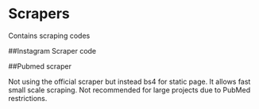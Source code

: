 # Scrapers
Contains scraping codes


##Instagram Scraper code




##Pubmed scraper

Not using the official scraper but instead bs4 for static page. It allows fast small scale scraping. Not recommended for large projects due to PubMed restrictions.

